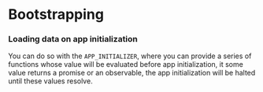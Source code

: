 # Bootstrapping

### Loading data on app initialization
You can do so with the `APP_INITIALIZER`, where you can provide a series of functions
whose value will be evaluated before app initialization, it some value returns a promise or
an observable, the app initialization will be halted until these values resolve.
